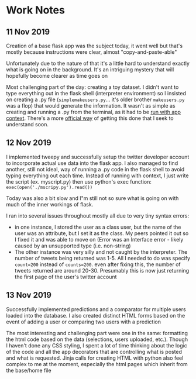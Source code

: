 # Work Notes

## 11 Nov 2019
Creation of a base flask app was the subject today, it went well but that's mostly
because instructions were clear, almost "copy-and-paste-able"

Unfortunately due to the nature of that it's a little hard to understand exactly what
is going on in the background. It's an intriguing mystery that will hopefully become
clearer as time goes on

Most challenging part of the day: creating a toy dataset. I didn't want to type
everything out in the flask shell (interpreter environment) so I insisted on creating
a .py file (`simplemakeusers.py`... it's older brother `makeusers.py` was a flop)
that would generate the information. It wasn't as simple as creating and running a .py 
from the terminal, as it had to be [run with app context](https://stackoverflow.com/questions/46540664/no-application-found-either-work-inside-a-view-function-or-push-an-application/46541219#46541219). 
There's a more [official way](https://flask.palletsprojects.com/en/1.1.x/cli/#custom-commands) of getting this done that I seek to understand soon.

## 12 Nov 2019

I implemented tweepy and successfully setup the twitter developer account to incorporate
actual use data into the flask app. I also managed to find another, still not ideal,
way of running a .py code in the flask shell to avoid typing everything out each time.
Instead of running with context, I just write the script (ex. myscript.py) then use
python's exec function: `exec(open('./mscripy.py').read())`

Today was also a bit slow and I"m still not so sure what is going on with much of the
inner workings of flask.

I ran into several issues throughout mostly all due to very tiny syntax errors:
- in one instance, I stored the user as a class user, but the name of the user was an
attribute, but I set it as the class. My peers pointed it out so I fixed it and was
able to move on (Error was an Interface error - likely caused by an unsupported type
(i.e. non-string)
- The other instance was very silly and not caught by the interpreter. The number of
tweets being returned was 1-5. All I needed to do was specify `count=200` instead of
`counts=200`. even after fixing this, the number of tweets returned are around
20-30. Presumably this is now just returning the first page of the user's twitter account

## 13 Nov 2019
Successfully implemented predictions and a comparator for multiple users loaded into
the database. I also created distinct HTML forms based on the event of adding a user
or comparing two users with a prediction

The most interesting and challenging part were one in the same: formatting the html code
based on the data (selections, users uploaded, etc.). Though I haven't done any CSS
styling, I spent a lot of time thinking about the logic of the code and all the
app decorators that are controlling what is posted and what is requested. Jinja calls
for creating HTML with python also feel complex to me at the moment, especially the html
pages which inherit from the base/home file
